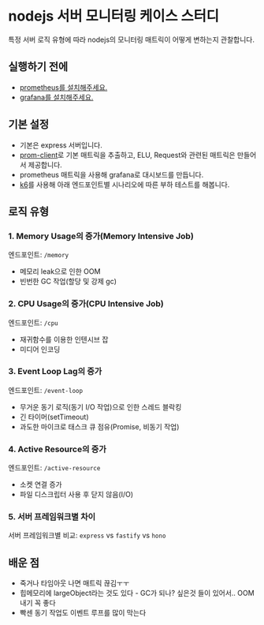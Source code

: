# nodejs 서버 모니터링 케이스 스터디

특정 서버 로직 유형에 따라 nodejs의 모니터링 매트릭이 어떻게 변하는지 관찰합니다.

## 실행하기 전에

- [prometheus를 설치해주세요.](https://prometheus.io/docs/prometheus/latest/installation/)
- [grafana를 설치해주세요.](https://grafana.com/docs/grafana/latest/setup-grafana/installation/)

## 기본 설정

- 기본은 express 서버입니다.
- [prom-client](https://github.com/siimon/prom-client)로 기본 매트릭을 추출하고, ELU, Request와 관련된 매트릭은 만들어서 제공합니다.
- prometheus 매트릭을 사용해 grafana로 대시보드를 만듭니다.
- [k6](https://k6.io/)를 사용해 아래 엔드포인트별 시나리오에 따른 부하 테스트를 해봅니다.

## 로직 유형

### 1. Memory Usage의 증가(Memory Intensive Job)

엔드포인트: `/memory`

- 메모리 leak으로 인한 OOM
- 빈번한 GC 작업(할당 및 강제 gc)

### 2. CPU Usage의 증가(CPU Intensive Job)

엔드포인트: `/cpu`

- 재귀함수를 이용한 인텐시브 잡
- 미디어 인코딩

### 3. Event Loop Lag의 증가

엔드포인트: `/event-loop`

- 무거운 동기 로직(동기 I/O 작업)으로 인한 스레드 블락킹
- 긴 타이머(setTimeout)
- 과도한 마이크로 태스크 큐 점유(Promise, 비동기 작업)

### 4. Active Resource의 증가

엔드포인트: `/active-resource`

- 소켓 연결 증가
- 파일 디스크립터 사용 후 닫지 않음(I/O)

### 5. 서버 프레임워크별 차이

서버 프레임워크별 비교: `express` vs `fastify` vs `hono`

## 배운 점

- 죽거나 타임아웃 나면 매트릭 끊김ㅜㅜ
- 힙메모리에 largeObject라는 것도 있다 - GC가 되나? 싶은것 들이 있어서.. OOM 내기 꼭 좋다
- 빡센 동기 작업도 이벤트 루프를 많이 막는다
